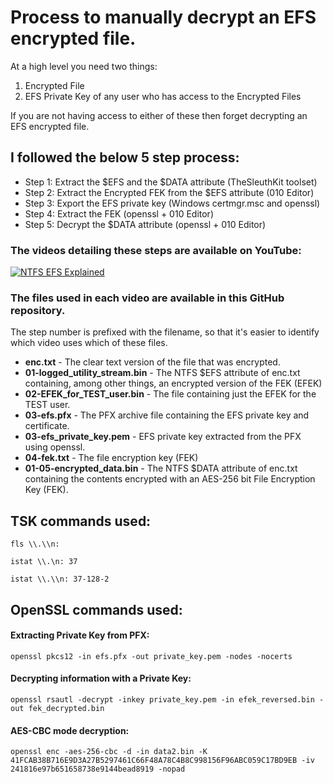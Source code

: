 
# Process to manually decrypt an EFS encrypted file. 
 
At a high level you need two things:
1. Encrypted File
2. EFS Private Key of any user who has access to the Encrypted Files

If you are not having access to either of these then forget decrypting an EFS encrypted file. 

## I followed the below 5 step process:
* Step 1: Extract the $EFS and the $DATA attribute (TheSleuthKit toolset)
* Step 2: Extract the Encrypted FEK from the $EFS attribute (010 Editor)
* Step 3: Export the EFS private key (Windows certmgr.msc and openssl)
* Step 4: Extract the FEK (openssl + 010 Editor)
* Step 5: Decrypt the $DATA attribute (openssl + 010 Editor)

### The videos detailing these steps are available on YouTube:

[![NTFS EFS Explained](https://img.youtube.com/vi/B4EJg9tNnpc/maxresdefault.jpg)](https://www.youtube.com/playlist?list=PLmW31MWCFahVkyC58bNG0ipJkovjPk-kC "NTFS EFS Explained")

### The files used in each video are available in this GitHub repository. 
The step number is prefixed with the filename, so that it's easier to identify which video uses which of these files. 

* **enc.txt** - The clear text version of the file that was encrypted. 
* **01-logged_utility_stream.bin** - The NTFS $EFS attribute of enc.txt containing, among other things, an encrypted version of the FEK (EFEK)
* **02-EFEK_for_TEST_user.bin** - The file containing just the EFEK for the TEST user. 
* **03-efs.pfx** - The PFX archive file containing the EFS private key and certificate. 
* **03-efs_private_key.pem** - EFS private key extracted from the PFX using openssl. 
* **04-fek.txt** - The file encryption key (FEK)
* **01-05-encrypted_data.bin** - The NTFS $DATA attribute of enc.txt containing the contents encrypted with an AES-256 bit File Encryption Key (FEK). 






## TSK commands used:

`fls \\.\\n: `

`istat \\.\n: 37` 

`istat \\.\\n: 37-128-2`


## OpenSSL commands used:

#### Extracting Private Key from PFX:
`openssl pkcs12 -in efs.pfx -out private_key.pem -nodes -nocerts`

#### Decrypting information with a Private Key:
`openssl rsautl -decrypt -inkey private_key.pem -in efek_reversed.bin -out fek_decrypted.bin` 


#### AES-CBC mode decryption:
`openssl enc -aes-256-cbc -d -in data2.bin -K 41FCAB38B716E9D3A27B5297461C66F48A78C4B8C998156F96ABC059C17BD9EB -iv 241816e97b651658738e9144bead8919 -nopad`
